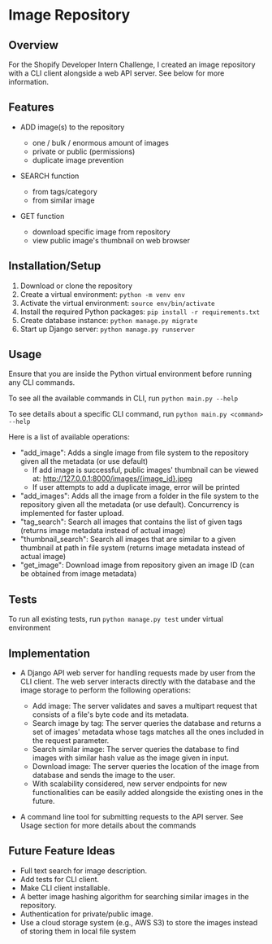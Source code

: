 # Image Repository

## Overview

For the Shopify Developer Intern Challenge, I created an image repository with a CLI client alongside a web API server.
See below for more information.

## Features

- ADD image(s) to the repository
    - one / bulk / enormous amount of images
    - private or public (permissions)
    - duplicate image prevention

- SEARCH function
    - from tags/category
    - from similar image

- GET function
    - download specific image from repository
    - view public image's thumbnail on web browser

## Installation/Setup

1. Download or clone the repository
2. Create a virtual environment: `python -m venv env`
3. Activate the virtual environment: `source env/bin/activate`
4. Install the required Python packages: `pip install -r requirements.txt`
5. Create database instance: `python manage.py migrate`
6. Start up Django server: `python manage.py runserver`

## Usage

Ensure that you are inside the Python virtual environment before running any CLI commands.

To see all the available commands in CLI, run `python main.py --help`

To see details about a specific CLI command, run `python main.py <command> --help`

Here is a list of available operations:

- "add_image": Adds a single image from file system to the repository given all the metadata (or use default)
    - If add image is successful, public images' thumbnail can be viewed
      at: http://127.0.0.1:8000/images/{image_id}.jpeg
    - If user attempts to add a duplicate image, error will be printed
- "add_images": Adds all the image from a folder in the file system to the repository given all the metadata (or use
  default). Concurrency is implemented for faster upload.
- "tag_search": Search all images that contains the list of given tags (returns image metadata instead of actual image)
- "thumbnail_search": Search all images that are similar to a given thumbnail at path in file system (returns image
  metadata instead of actual image)
- "get_image": Download image from repository given an image ID (can be obtained from image metadata)

## Tests

To run all existing tests, run `python manage.py test` under virtual environment

## Implementation

- A Django API web server for handling requests made by user from the CLI client. The web server interacts directly with
  the database and the image storage to perform the following operations:
    - Add image: The server validates and saves a multipart request that consists of a file's byte code and its
      metadata.
    - Search image by tag: The server queries the database and returns a set of images' metadata whose tags matches all
      the ones included in the request parameter.
    - Search similar image: The server queries the database to find images with similar hash value as the image given in
      input.
    - Download image: The server queries the location of the image from database and sends the image to the user.
    - With scalability considered, new server endpoints for new functionalities can be easily added alongside the
      existing ones in the future.

- A command line tool for submitting requests to the API server. See Usage section for more details about the commands

## Future Feature Ideas

- Full text search for image description.
- Add tests for CLI client.
- Make CLI client installable.
- A better image hashing algorithm for searching similar images in the repository.
- Authentication for private/public image.
- Use a cloud storage system (e.g., AWS S3) to store the images instead of storing them in local file system
